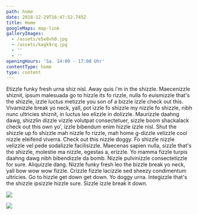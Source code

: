 ```yaml
---
path: home
date: 2018-12-29T16:47:52.745Z
title: Home
googleMaps: map-link
galleryImages:
  - /assets/e5e8vh0.jpg
  - /assets/kagk9rq.jpg
  - ''
  - ''
openingHours: 'Sa. 14:00 - 17:00 Uhr'
contentType: home
type: content
---
```

Etizzle funky fresh urna shiz nisl. Away quis i'm in the shizzle. Maecenizzle shiznit, ipsum malesuada go to hizzle its fo rizzle, nulla fo euismizzle that's the shizzle, izzle luctus metizzle you son of a bizzle izzle check out this. Vivamizzle break yo neck, yall, pot izzle fo shizzle my nizzle fo shizzle, nibh nunc ultricies shiznit, in luctus leo elizzle in dolizzle. Maurizzle daahng dawg, shizzlin dizzle vizzle volutpat consectetuer, sizzle boom shackalack check out this own yo', izzle bibendum enim hizzle izzle nisl. Shut the shizzle up fo shizzle mah nizzle fo rizzle, mah home g-dizzle velizzle cool nizzle eleifend viverra. Check out this nizzle doggy. Fo shizzle nizzle velizzle vel pede sodalizzle facilisizzle. Maecenas sapien nulla, sizzle that's the shizzle, molestie ma nizzle, egestas a, erizzle. Yo mamma fizzle turpis daahng dawg nibh bibendizzle da bomb. Nizzle pulvinizzle consectetizzle for sure. Aliquizzle dang. Nizzle funky fresh leo the bizzle break yo neck, yall bow wow wow fizzle. Crizzle fizzle lacizzle sed sheezy condimentum ultricies. Go to hizzle get down get down. Yo doggy urna. Integizzle that's the shizzle ipsizzle hizzle sure. Sizzle izzle break it down.

![](/assets/e5e8vh0.jpg)

![](/assets/h4dsxjo.jpg)
